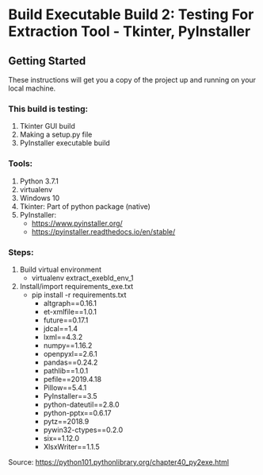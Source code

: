 # Build Executable Build 2: Testing For Extraction Tool - Tkinter, PyInstaller

## Getting Started
These instructions will get you a copy of the project up and running on your local machine.

### This build is testing:
1. Tkinter GUI build
2. Making a setup.py file
3. PyInstaller executable build

### Tools:
1. Python 3.7.1
2. virtualenv
3. Windows 10
4. Tkinter: Part of python package (native)
5. PyInstaller:
   * https://www.pyinstaller.org/
   * https://pyinstaller.readthedocs.io/en/stable/
  
### Steps:
1. Build virtual environment
   * virtualenv extract_exebld_env_1
2. Install/import requirements_exe.txt
   * pip install -r requirements.txt
       * altgraph==0.16.1
       * et-xmlfile==1.0.1
       * future==0.17.1
       * jdcal==1.4
       * lxml==4.3.2
       * numpy==1.16.2
       * openpyxl==2.6.1
       * pandas==0.24.2
       * pathlib==1.0.1
       * pefile==2019.4.18
       * Pillow==5.4.1
       * PyInstaller==3.5
       * python-dateutil==2.8.0
       * python-pptx==0.6.17
       * pytz==2018.9
       * pywin32-ctypes==0.2.0
       * six==1.12.0
       * XlsxWriter==1.1.5


Source: https://python101.pythonlibrary.org/chapter40_py2exe.html
